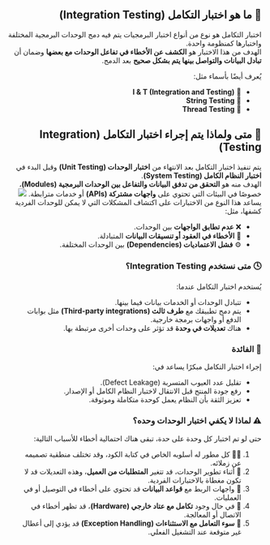 
<div dir="rtl" align="right">

## 🔹 ما هو اختبار التكامل (Integration Testing)

اختبار التكامل هو نوع من أنواع اختبار البرمجيات يتم فيه دمج الوحدات البرمجية المختلفة واختبارها كمنظومة واحدة.  
الهدف من هذا الاختبار هو **الكشف عن الأخطاء في تفاعل الوحدات مع بعضها** وضمان أن **تبادل البيانات والتواصل بينها يتم بشكل صحيح** بعد الدمج.

يُعرف أيضًا بأسماء مثل:

- 🧩 **I & T (Integration and Testing)**
- 🔗 **String Testing**
- 🧵 **Thread Testing**

</div>
<div dir="rtl" align="right">

## 🧩 متى ولماذا يتم إجراء اختبار التكامل (Integration Testing)

يتم تنفيذ اختبار التكامل بعد الانتهاء من **اختبار الوحدات (Unit Testing)** وقبل البدء في **اختبار النظام الكامل (System Testing)**.  
الهدف منه هو **التحقق من تدفق البيانات والتفاعل بين الوحدات البرمجية (Modules)**، خصوصًا في البيئات التي تحتوي على **واجهات مشتركة (APIs)** أو خدمات مترابطة.
<img src="https://www.guru99.com/images/1/Integration-Testing.png">
يساعد هذا النوع من الاختبارات على اكتشاف المشكلات التي لا يمكن للوحدات الفردية كشفها، مثل:

- ❌ **عدم تطابق الواجهات** بين الوحدات.
- 🧾 **الأخطاء في العقود أو تنسيقات البيانات** المتبادلة.
- ⚙️ **فشل الاعتماديات (Dependencies)** بين الوحدات المختلفة.

### 🕓 متى نستخدم Integration Testing؟

يُستخدم اختبار التكامل عندما:
- تتبادل الوحدات أو الخدمات بيانات فيما بينها.
- يتم دمج تطبيقك مع **طرف ثالث (Third-party integrations)** مثل بوابات الدفع أو واجهات برمجة خارجية.
- هناك **تعديلات في وحدة** قد تؤثر على وحدات أخرى مرتبطة بها.

### 🎯 الفائدة
إجراء اختبار التكامل مبكرًا يساعد في:
- تقليل عدد العيوب المتسربة (Defect Leakage).  
- رفع جودة المنتج قبل الانتقال لاختبار النظام الكامل أو الإصدار.  
- تعزيز الثقة بأن النظام يعمل كوحدة متكاملة وموثوقة.

### ⚠️ لماذا لا يكفي اختبار الوحدات وحده؟
حتى لو تم اختبار كل وحدة على حدة، تبقى هناك احتمالية أخطاء للأسباب التالية:

1. 👨‍💻 كل مطور له أسلوبه الخاص في كتابة الكود، وقد تختلف منطقية تصميمه عن زملائه.  
2. 🔄 أثناء تطوير الوحدات، قد تتغير **المتطلبات من العميل**، وهذه التعديلات قد لا تكون مغطاة بالاختبارات الفردية.  
3. 💾 واجهات الربط مع **قواعد البيانات** قد تحتوي على أخطاء في التوصيل أو في العمليات.  
4. 🔌 في حال وجود **تكامل مع عتاد خارجي (Hardware)**، قد تظهر أخطاء في الاتصال أو المعالجة.  
5. 🚨 **سوء التعامل مع الاستثناءات (Exception Handling)** قد يؤدي إلى أعطال غير متوقعة عند التشغيل الفعلي.

</div>
